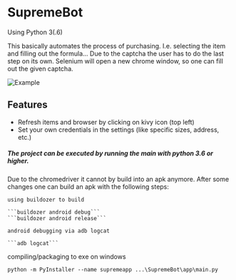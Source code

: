 # SupremeBot

Using Python 3(.6)

This basically automates the process of purchasing. I.e. selecting the item and filling out the formula...
Due to the captcha the user has to do the last step on its own. Selenium will open a new chrome window, so one can fill 
out the given captcha.

![Example](https://i.imgur.com/ENN0YzM.png)

## Features
+ Refresh items and browser by clicking on kivy icon (top left)
+ Set your own credentials in the settings (like specific sizes, address, etc.)

##### The project can be executed by running the main with python 3.6 or higher.

Due to the chromedriver it cannot by build into an apk anymore.
After some changes one can build an apk with the following steps:

    using buildozer to build
    
    ```buildozer android debug```
    ```buildozer android release```
    
    android debugging via adb logcat
    
    ```adb logcat```

compiling/packaging to exe on windows

``` python -m PyInstaller --name supremeapp ...\SupremeBot\app\main.py ```